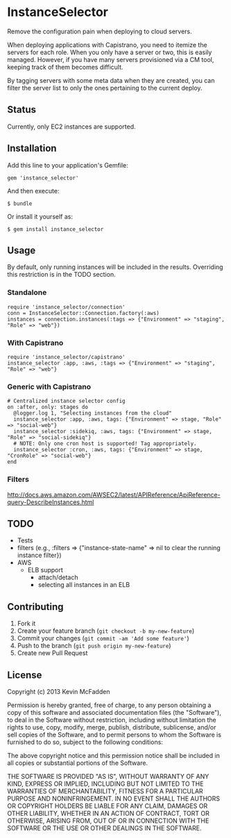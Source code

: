 # InstanceSelector

Remove the configuration pain when deploying to cloud servers.

When deploying applications with Capistrano, you need to itemize the servers for each role.  When you only have a server or two, this is easily managed. However, if you have many servers provisioned via a CM tool, keeping track of them becomes difficult.

By tagging servers with some meta data when they are created, you can filter
the server list to only the ones pertaining to the current deploy.

## Status

Currently, only EC2 instances are supported.

## Installation

Add this line to your application's Gemfile:

    gem 'instance_selector'

And then execute:

    $ bundle

Or install it yourself as:

    $ gem install instance_selector

## Usage

By default, only running instances will be included in the results.  Overriding this restriction is in the TODO section.

### Standalone

    require 'instance_selector/connection'
    conn = InstanceSelector::Connection.factory(:aws)
    instances = connection.instances(:tags => {"Environment" => "staging", "Role" => "web"})

### With Capistrano

    require 'instance_selector/capistrano'
    instance_selector :app, :aws, :tags => {"Environment" => "staging", "Role" => "web"}

### Generic with Capistrano

    # Centralized instance selector config
    on :after, only: stages do
      @logger.log 1, "Selecting instances from the cloud"
      instance_selector :app, :aws, tags: {"Environment" => stage, "Role" => "social-web"}
      instance_selector :sidekiq, :aws, tags: {"Environment" => stage, "Role" => "social-sidekiq"}
      # NOTE: Only one cron host is supported! Tag appropriately.
      instance_selector :cron, :aws, tags: {"Environment" => stage, "CronRole" => "social-web"}
    end

### Filters

http://docs.aws.amazon.com/AWSEC2/latest/APIReference/ApiReference-query-DescribeInstances.html

## TODO

- Tests
- filters (e.g., :filters => {"instance-state-name" => nil to clear the running instance filter})
- AWS
  - ELB support
    - attach/detach
    - selecting all instances in an ELB

## Contributing

1. Fork it
2. Create your feature branch (`git checkout -b my-new-feature`)
3. Commit your changes (`git commit -am 'Add some feature'`)
4. Push to the branch (`git push origin my-new-feature`)
5. Create new Pull Request

## License

Copyright (c) 2013 Kevin McFadden

Permission is hereby granted, free of charge, to any person obtaining a copy
of this software and associated documentation files (the "Software"), to deal
in the Software without restriction, including without limitation the rights
to use, copy, modify, merge, publish, distribute, sublicense, and/or sell
copies of the Software, and to permit persons to whom the Software is
furnished to do so, subject to the following conditions:

The above copyright notice and this permission notice shall be included in all
copies or substantial portions of the Software.

THE SOFTWARE IS PROVIDED "AS IS", WITHOUT WARRANTY OF ANY KIND, EXPRESS OR
IMPLIED, INCLUDING BUT NOT LIMITED TO THE WARRANTIES OF MERCHANTABILITY,
FITNESS FOR A PARTICULAR PURPOSE AND NONINFRINGEMENT. IN NO EVENT SHALL THE
AUTHORS OR COPYRIGHT HOLDERS BE LIABLE FOR ANY CLAIM, DAMAGES OR OTHER
LIABILITY, WHETHER IN AN ACTION OF CONTRACT, TORT OR OTHERWISE, ARISING FROM,
OUT OF OR IN CONNECTION WITH THE SOFTWARE OR THE USE OR OTHER DEALINGS IN THE
SOFTWARE.
